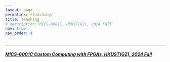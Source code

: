 ```yaml
---
layout: page
permalink: /teaching/
title: Teaching
# description: MICS-6001C, HKUST(GZ), 2024 Fall 
nav: true
nav_order: 4
---
```

-------------
##### [MICS-6001C Custom Computing with FPGAs, HKUST(GZ), 2024 Fall](https://third-sing-154.notion.site/MICS-6100C-Custom-Computing-with-FPGAs-5b83600bfec3465d91f48f0a43af9df4) 